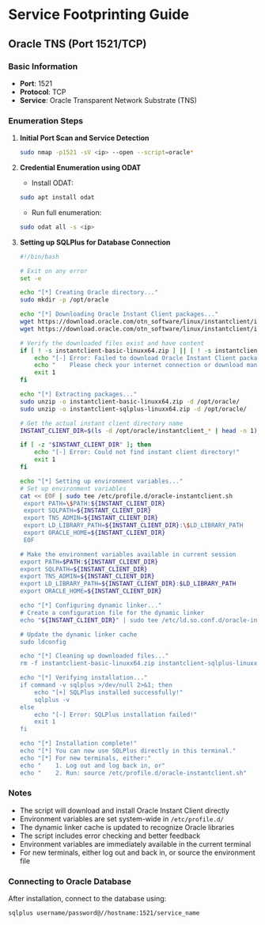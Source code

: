 # Service Footprinting Guide

## Oracle TNS (Port 1521/TCP)

### Basic Information
- **Port**: 1521
- **Protocol**: TCP
- **Service**: Oracle Transparent Network Substrate (TNS)

### Enumeration Steps

1. **Initial Port Scan and Service Detection**
   ```bash
   sudo nmap -p1521 -sV <ip> --open --script=oracle*
   ```

2. **Credential Enumeration using ODAT**
   - Install ODAT:
   ```bash
   sudo apt install odat
   ```
   - Run full enumeration:
   ```bash
   sudo odat all -s <ip>
   ```

3. **Setting up SQLPlus for Database Connection**
   ```bash
   #!/bin/bash

   # Exit on any error
   set -e

   echo "[*] Creating Oracle directory..."
   sudo mkdir -p /opt/oracle

   echo "[*] Downloading Oracle Instant Client packages..."
   wget https://download.oracle.com/otn_software/linux/instantclient/instantclient-basic-linuxx64.zip
   wget https://download.oracle.com/otn_software/linux/instantclient/instantclient-sqlplus-linuxx64.zip

   # Verify the downloaded files exist and have content
   if [ ! -s instantclient-basic-linuxx64.zip ] || [ ! -s instantclient-sqlplus-linuxx64.zip ]; then
       echo "[-] Error: Failed to download Oracle Instant Client packages!"
       echo "    Please check your internet connection or download manually from Oracle website."
       exit 1
   fi

   echo "[*] Extracting packages..."
   sudo unzip -o instantclient-basic-linuxx64.zip -d /opt/oracle/
   sudo unzip -o instantclient-sqlplus-linuxx64.zip -d /opt/oracle/

   # Get the actual instant client directory name
   INSTANT_CLIENT_DIR=$(ls -d /opt/oracle/instantclient_* | head -n 1)

   if [ -z "$INSTANT_CLIENT_DIR" ]; then
       echo "[-] Error: Could not find instant client directory!"
       exit 1
   fi

   echo "[*] Setting up environment variables..."
   # Set up environment variables
   cat << EOF | sudo tee /etc/profile.d/oracle-instantclient.sh
    export PATH=\$PATH:${INSTANT_CLIENT_DIR}
    export SQLPATH=${INSTANT_CLIENT_DIR}
    export TNS_ADMIN=${INSTANT_CLIENT_DIR}
    export LD_LIBRARY_PATH=${INSTANT_CLIENT_DIR}:\$LD_LIBRARY_PATH
    export ORACLE_HOME=${INSTANT_CLIENT_DIR}
    EOF

   # Make the environment variables available in current session
   export PATH=$PATH:${INSTANT_CLIENT_DIR}
   export SQLPATH=${INSTANT_CLIENT_DIR}
   export TNS_ADMIN=${INSTANT_CLIENT_DIR}
   export LD_LIBRARY_PATH=${INSTANT_CLIENT_DIR}:$LD_LIBRARY_PATH
   export ORACLE_HOME=${INSTANT_CLIENT_DIR}

   echo "[*] Configuring dynamic linker..."
   # Create a configuration file for the dynamic linker
   echo "${INSTANT_CLIENT_DIR}" | sudo tee /etc/ld.so.conf.d/oracle-instantclient.conf

   # Update the dynamic linker cache
   sudo ldconfig

   echo "[*] Cleaning up downloaded files..."
   rm -f instantclient-basic-linuxx64.zip instantclient-sqlplus-linuxx64.zip

   echo "[*] Verifying installation..."
   if command -v sqlplus >/dev/null 2>&1; then
       echo "[+] SQLPlus installed successfully!"
       sqlplus -v
   else
       echo "[-] Error: SQLPlus installation failed!"
       exit 1
   fi

   echo "[*] Installation complete!"
   echo "[*] You can now use SQLPlus directly in this terminal."
   echo "[*] For new terminals, either:"
   echo "    1. Log out and log back in, or"
   echo "    2. Run: source /etc/profile.d/oracle-instantclient.sh"
   ```

### Notes
- The script will download and install Oracle Instant Client directly
- Environment variables are set system-wide in `/etc/profile.d/`
- The dynamic linker cache is updated to recognize Oracle libraries
- The script includes error checking and better feedback
- Environment variables are immediately available in the current terminal
- For new terminals, either log out and back in, or source the environment file

### Connecting to Oracle Database
After installation, connect to the database using:
```bash
sqlplus username/password@//hostname:1521/service_name
``` 